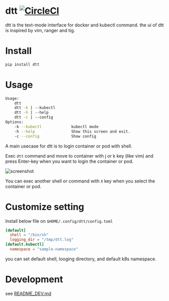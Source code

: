 dtt [![CircleCI](https://circleci.com/gh/ymizushi/dtt.svg?style=svg)](https://circleci.com/gh/ymizushi/dtt)
============

dtt is the text-mode interface for docker and kubectl command.
the ui of dtt is inspired by vim, ranger and tig.

# Install

```sh
pip install dtt
```

# Usage

```sh
Usage: 
    dtt 
    dtt -k | --kubectl
    dtt -h | --help
    dtt -c | --config
Options:
    -k --kubectl             kubectl mode
    -h --help                Show this screen and exit.
    -c --config              Show config
```

A main usecase for dtt is to login container or pod with shell.

Exec `dtt` command and move to container with j or k key (like vim) and press Enter-key when you want to login the container or pod.

![screenshot](https://user-images.githubusercontent.com/788785/61949937-57642d80-afe7-11e9-9240-6f3798432a25.gif)

You can exec another shell or command with `X` key when you select the container or pod.

# Customize setting

Install below file on `$HOME/.config/dtt/config.toml`

```toml
[default]
  shell = "/bin/sh"
  logging_dir = "/tmp/dtt.log"
[default.kubectl]
  namespace = "sample-namespace"
```

you can set default shell, looging directory, and default k8s namespace.

# Development

see [README_DEV.md](https://github.com/ymizushi/dtt/blob/master/README_DEV.md)
